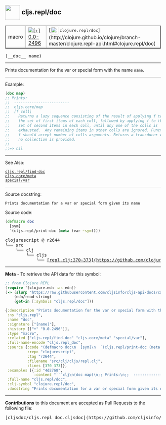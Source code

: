 ## <img width="48px" valign="middle" src="http://i.imgur.com/Hi20huC.png"> cljs.repl/doc

 <table border="1">
<tr>

<td>macro</td>
<td><a href="https://github.com/cljsinfo/cljs-api-docs/tree/0.0-2496"><img valign="middle" alt="[+] 0.0-2496" src="https://img.shields.io/badge/+-0.0--2496-lightgrey.svg"></a> </td>
<td>
[<img height="24px" valign="middle" src="http://i.imgur.com/1GjPKvB.png"> <samp>clojure.repl/doc</samp>](http://clojure.github.io/clojure/branch-master/clojure.repl-api.html#clojure.repl/doc)
</td>
</tr>
</table>

 <samp>
(__doc__ name)<br>
</samp>

---

Prints documentation for the var or special form with the name `name`.

---

Example:

```clj
(doc map)
;; Prints:
;;  -------------------------
;;  cljs.core/map
;;  [f coll]
;;    Returns a lazy sequence consisting of the result of applying f to
;;    the set of first items of each coll, followed by applying f to the
;;    set of second items in each coll, until any one of the colls is
;;    exhausted.  Any remaining items in other colls are ignored. Function
;;    f should accept number-of-colls arguments. Returns a transducer when
;;    no collection is provided.
;;
;;=> nil
```

---

See Also:

[`cljs.repl/find-doc`](cljs.repl_find-doc.md)<br>
[`cljs.core/meta`](cljs.core_meta.md)<br>
[`special/var`](special_var.md)<br>

---

Source docstring:

```
Prints documentation for a var or special form given its name
```

Source code:

```clj
(defmacro doc
  [sym]
  `(cljs.repl/print-doc (meta (var ~sym))))
```

 <pre>
clojurescript @ r2644
└── src
    └── clj
        └── cljs
            └── <ins>[repl.clj:370-373](https://github.com/clojure/clojurescript/blob/r2644/src/clj/cljs/repl.clj#L370-L373)</ins>
</pre>


---

__Meta__ - To retrieve the API data for this symbol:

```clj
;; from Clojure REPL
(require '[clojure.edn :as edn])
(-> (slurp "https://raw.githubusercontent.com/cljsinfo/cljs-api-docs/catalog/cljs-api.edn")
    (edn/read-string)
    (get-in [:symbols "cljs.repl/doc"]))
```

```clj
{:description "Prints documentation for the var or special form with the name `name`.",
 :ns "cljs.repl",
 :name "doc",
 :signature ["[name]"],
 :history [["+" "0.0-2496"]],
 :type "macro",
 :related ["cljs.repl/find-doc" "cljs.core/meta" "special/var"],
 :full-name-encode "cljs.repl_doc",
 :source {:code "(defmacro doc\n  [sym]\n  `(cljs.repl/print-doc (meta (var ~sym))))",
          :repo "clojurescript",
          :tag "r2644",
          :filename "src/clj/cljs/repl.clj",
          :lines [370 373]},
 :examples [{:id "4d2768",
             :content "```clj\n(doc map)\n;; Prints:\n;;  -------------------------\n;;  cljs.core/map\n;;  [f coll]\n;;    Returns a lazy sequence consisting of the result of applying f to\n;;    the set of first items of each coll, followed by applying f to the\n;;    set of second items in each coll, until any one of the colls is\n;;    exhausted.  Any remaining items in other colls are ignored. Function\n;;    f should accept number-of-colls arguments. Returns a transducer when\n;;    no collection is provided.\n;;\n;;=> nil\n```"}],
 :full-name "cljs.repl/doc",
 :clj-symbol "clojure.repl/doc",
 :docstring "Prints documentation for a var or special form given its name"}

```

---

__Contributions__ to this document are accepted as Pull Requests to the following file:

 <pre>
[cljsdoc/cljs.repl_doc.cljsdoc](https://github.com/cljsinfo/cljs-api-docs/blob/master/cljsdoc/cljs.repl_doc.cljsdoc)
</pre>

